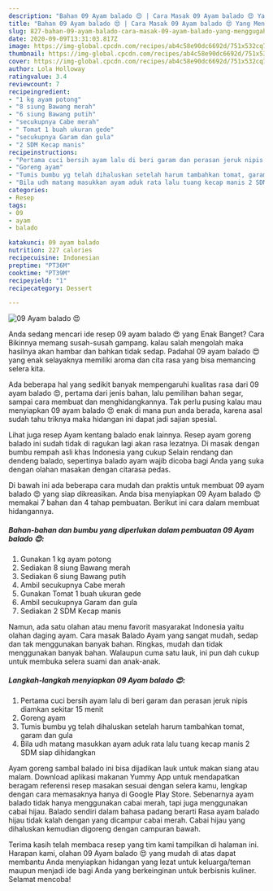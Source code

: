 ```yaml
---
description: "Bahan 09 Ayam balado 😍 | Cara Masak 09 Ayam balado 😍 Yang Menggugah Selera"
title: "Bahan 09 Ayam balado 😍 | Cara Masak 09 Ayam balado 😍 Yang Menggugah Selera"
slug: 827-bahan-09-ayam-balado-cara-masak-09-ayam-balado-yang-menggugah-selera
date: 2020-09-09T13:31:03.817Z
image: https://img-global.cpcdn.com/recipes/ab4c58e90dc6692d/751x532cq70/09-ayam-balado-😍-foto-resep-utama.jpg
thumbnail: https://img-global.cpcdn.com/recipes/ab4c58e90dc6692d/751x532cq70/09-ayam-balado-😍-foto-resep-utama.jpg
cover: https://img-global.cpcdn.com/recipes/ab4c58e90dc6692d/751x532cq70/09-ayam-balado-😍-foto-resep-utama.jpg
author: Lola Holloway
ratingvalue: 3.4
reviewcount: 7
recipeingredient:
- "1 kg ayam potong"
- "8 siung Bawang merah"
- "6 siung Bawang putih"
- "secukupnya Cabe merah"
- " Tomat 1 buah ukuran gede"
- "secukupnya Garam dan gula"
- "2 SDM Kecap manis"
recipeinstructions:
- "Pertama cuci bersih ayam lalu di beri garam dan perasan jeruk nipis diamkan sekitar 15 menit"
- "Goreng ayam"
- "Tumis bumbu yg telah dihaluskan setelah harum tambahkan tomat, garam dan gula"
- "Bila udh matang masukkan ayam aduk rata lalu tuang kecap manis 2 SDM siap dihidangkan"
categories:
- Resep
tags:
- 09
- ayam
- balado

katakunci: 09 ayam balado 
nutrition: 227 calories
recipecuisine: Indonesian
preptime: "PT36M"
cooktime: "PT39M"
recipeyield: "1"
recipecategory: Dessert

---
```



![09 Ayam balado 😍](https://img-global.cpcdn.com/recipes/ab4c58e90dc6692d/751x532cq70/09-ayam-balado-😍-foto-resep-utama.jpg)

Anda sedang mencari ide resep 09 ayam balado 😍 yang Enak Banget? Cara Bikinnya memang susah-susah gampang. kalau salah mengolah maka hasilnya akan hambar dan bahkan tidak sedap. Padahal 09 ayam balado 😍 yang enak selayaknya memiliki aroma dan cita rasa yang bisa memancing selera kita.

Ada beberapa hal yang sedikit banyak mempengaruhi kualitas rasa dari 09 ayam balado 😍, pertama dari jenis bahan, lalu pemilihan bahan segar, sampai cara membuat dan menghidangkannya. Tak perlu pusing kalau mau menyiapkan 09 ayam balado 😍 enak di mana pun anda berada, karena asal sudah tahu triknya maka hidangan ini dapat jadi sajian spesial.

Lihat juga resep Ayam kentang balado enak lainnya. Resep ayam goreng balado ini sudah tidak di ragukan lagi akan rasa lezatnya. Di masak dengan bumbu rempah asli khas Indonesia yang cukup Selain rendang dan dendeng balado, sepertinya balado ayam wajib dicoba bagi Anda yang suka dengan olahan masakan dengan citarasa pedas.


Di bawah ini ada beberapa cara mudah dan praktis untuk membuat 09 ayam balado 😍 yang siap dikreasikan. Anda bisa menyiapkan 09 Ayam balado 😍 memakai 7 bahan dan 4 tahap pembuatan. Berikut ini cara dalam membuat hidangannya.

<!--inarticleads1-->

##### Bahan-bahan dan bumbu yang diperlukan dalam pembuatan 09 Ayam balado 😍:

1. Gunakan 1 kg ayam potong
1. Sediakan 8 siung Bawang merah
1. Sediakan 6 siung Bawang putih
1. Ambil secukupnya Cabe merah
1. Gunakan  Tomat 1 buah ukuran gede
1. Ambil secukupnya Garam dan gula
1. Sediakan 2 SDM Kecap manis


Namun, ada satu olahan atau menu favorit masyarakat Indonesia yaitu olahan daging ayam. Cara masak Balado Ayam yang sangat mudah, sedap dan tak menggunakan banyak bahan. Ringkas, mudah dan tidak menggunakan banyak bahan. Walaupun cuma satu lauk, ini pun dah cukup untuk membuka selera suami dan anak-anak. 

<!--inarticleads2-->

##### Langkah-langkah menyiapkan 09 Ayam balado 😍:

1. Pertama cuci bersih ayam lalu di beri garam dan perasan jeruk nipis diamkan sekitar 15 menit
1. Goreng ayam
1. Tumis bumbu yg telah dihaluskan setelah harum tambahkan tomat, garam dan gula
1. Bila udh matang masukkan ayam aduk rata lalu tuang kecap manis 2 SDM siap dihidangkan


Ayam goreng sambal balado ini bisa dijadikan lauk untuk makan siang atau malam. Download aplikasi makanan Yummy App untuk mendapatkan beragam referensi resep masakan sesuai dengan selera kamu, lengkap dengan cara memasaknya hanya di Google Play Store. Sebenarnya ayam balado tidak hanya menggunakan cabai merah, tapi juga menggunakan cabai hijau. Balado sendiri dalam bahasa padang berarti Rasa ayam balado hijau tidak kalah dengan yang dicampur cabai merah. Cabai hijau yang dihaluskan kemudian digoreng dengan campuran bawah. 

Terima kasih telah membaca resep yang tim kami tampilkan di halaman ini. Harapan kami, olahan 09 Ayam balado 😍 yang mudah di atas dapat membantu Anda menyiapkan hidangan yang lezat untuk keluarga/teman maupun menjadi ide bagi Anda yang berkeinginan untuk berbisnis kuliner. Selamat mencoba!
